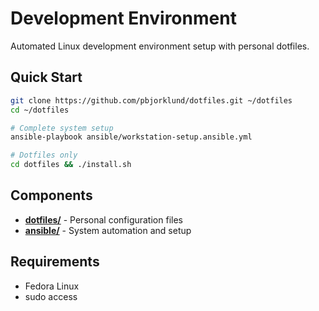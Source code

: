 # Development Environment

Automated Linux development environment setup with personal dotfiles.

## Quick Start

```bash
git clone https://github.com/pbjorklund/dotfiles.git ~/dotfiles
cd ~/dotfiles

# Complete system setup
ansible-playbook ansible/workstation-setup.ansible.yml

# Dotfiles only
cd dotfiles && ./install.sh
```

## Components

- **[dotfiles/](dotfiles/)** - Personal configuration files
- **[ansible/](ansible/)** - System automation and setup

## Requirements

- Fedora Linux
- sudo access

